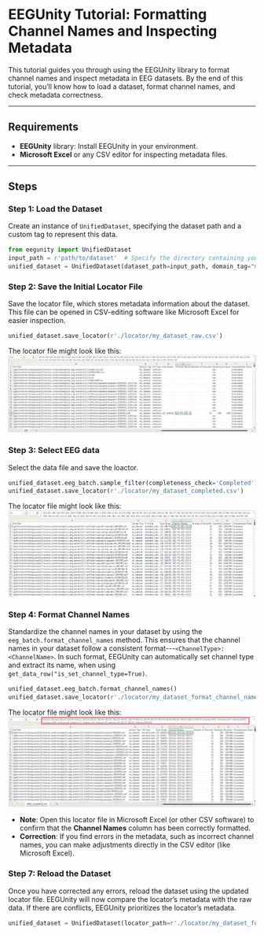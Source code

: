 # EEGUnity Tutorial: Formatting Channel Names and Inspecting Metadata

This tutorial guides you through using the EEGUnity library to format channel names and inspect metadata in EEG datasets. By the end of this tutorial, you’ll know how to load a dataset, format channel names, and check metadata correctness.

---

## Requirements
- **EEGUnity** library: Install EEGUnity in your environment.
- **Microsoft Excel** or any CSV editor for inspecting metadata files.

---

## Steps

### Step 1: Load the Dataset
Create an instance of `UnifiedDataset`, specifying the dataset path and a custom tag to represent this data.

```python
from eegunity import UnifiedDataset
input_path = r'path/to/dataset'  # Specify the directory containing your dataset
unified_dataset = UnifiedDataset(dataset_path=input_path, domain_tag="my_dataset")
```

### Step 2: Save the Initial Locator File
Save the locator file, which stores metadata information about the dataset. This file can be opened in CSV-editing software like Microsoft Excel for easier inspection.
```python
unified_dataset.save_locator(r'./locator/my_dataset_raw.csv')
```
The locator file might look like this:
![Locator Example](./figures/locator.png)

### Step 3: Select EEG data
Select the data file and save the loactor.
```python
unified_dataset.eeg_batch.sample_filter(completeness_check='Completed')
unified_dataset.save_locator(r'./locator/my_dataset_completed.csv')
```
The locator file might look like this:
![Locator Example](./figures/locator_completed.png)
### Step 4: Format Channel Names
Standardize the channel names in your dataset by using the `eeg_batch.format_channel_names` method. This ensures that the channel names in your dataset follow a consistent format---`<ChannelType>:<ChannelName>`. In such format, EEGUnity can automatically set channel type and extract its name, when using `get_data_row("is_set_channel_type=True)`.
```python
unified_dataset.eeg_batch.format_channel_names()
unified_dataset.save_locator(r'./locator/my_dataset_format_channel_name.csv')
```
The locator file might look like this:
![Locator Example](./figures/locator_completed_fcn.png)

- **Note**: Open this locator file in Microsoft Excel (or other CSV software) to confirm that the **Channel Names** column has been correctly formatted.
- **Correction**: If you find errors in the metadata, such as incorrect channel names, you can make adjustments directly in the CSV editor (like Microsoft Excel).

### Step 7: Reload the Dataset
Once you have corrected any errors, reload the dataset using the updated locator file. EEGUnity will now compare the locator’s metadata with the raw data. If there are conflicts, EEGUnity prioritizes the locator’s metadata.
```python
unified_dataset = UnifiedDataset(locator_path=r'./locator/my_dataset_format_channel_name.csv')
```

